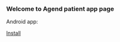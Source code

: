 ### Welcome to Agend patient app page

<p>Android app: </p><a class="install" href="app-release.apk">Install</a>
